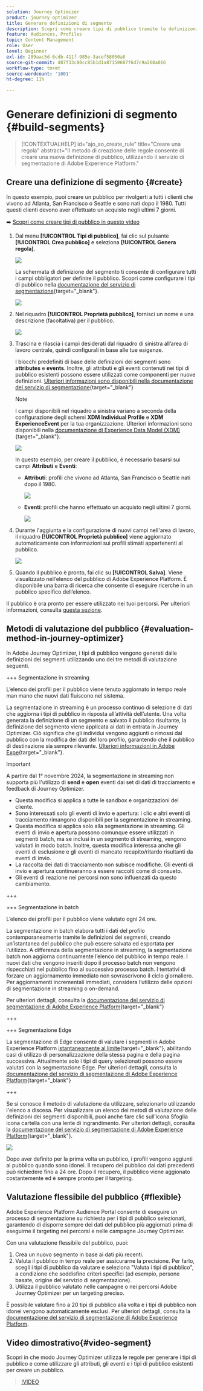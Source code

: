 ```yaml
---
solution: Journey Optimizer
product: journey optimizer
title: Generare definizioni di segmento
description: Scopri come creare tipi di pubblico tramite le definizioni dei segmenti
feature: Audiences, Profiles
topic: Content Management
role: User
level: Beginner
exl-id: 289aac5d-6cdb-411f-985e-3acef58050a8
source-git-commit: d87f33c80cc85b1d1a87150687f6d7c9a268a016
workflow-type: tm+mt
source-wordcount: '1001'
ht-degree: 11%

---
```


# Generare definizioni di segmento {#build-segments}

>[!CONTEXTUALHELP]
>id="ajo_ao_create_rule"
>title="Creare una regola"
>abstract="Il metodo di creazione delle regole consente di creare una nuova definizione di pubblico, utilizzando il servizio di segmentazione di Adobe Experience Platform."

## Creare una definizione di segmento {#create}

In questo esempio, puoi creare un pubblico per rivolgerti a tutti i clienti che vivono ad Atlanta, San Francisco o Seattle e sono nati dopo il 1980. Tutti questi clienti devono aver effettuato un acquisto negli ultimi 7 giorni.

➡️ [Scopri come creare tipi di pubblico in questo video](#video-segment)

1. Dal menu **[!UICONTROL Tipi di pubblico]**, fai clic sul pulsante **[!UICONTROL Crea pubblico]** e seleziona **[!UICONTROL Genera regola]**.

   ![](assets/create-segment.png)

   La schermata di definizione del segmento ti consente di configurare tutti i campi obbligatori per definire il pubblico. Scopri come configurare i tipi di pubblico nella [documentazione del servizio di segmentazione](https://experienceleague.adobe.com/en/docs/experience-platform/segmentation/methods/overview){target="_blank"}.

   ![](assets/segment-builder.png)

1. Nel riquadro **[!UICONTROL Proprietà pubblico]**, fornisci un nome e una descrizione (facoltativa) per il pubblico.

   ![](assets/segment-properties.png)

1. Trascina e rilascia i campi desiderati dal riquadro di sinistra all’area di lavoro centrale, quindi configurali in base alle tue esigenze.

   I blocchi predefiniti di base delle definizioni dei segmenti sono **attributes** e **events**. Inoltre, gli attributi e gli eventi contenuti nei tipi di pubblico esistenti possono essere utilizzati come componenti per nuove definizioni. [Ulteriori informazioni sono disponibili nella documentazione del servizio di segmentazione](https://experienceleague.adobe.com/en/docs/experience-platform/segmentation/ui/segment-builder#building-blocks){target="_blank"}

   >[!NOTE]
   >
   >I campi disponibili nel riquadro a sinistra variano a seconda della configurazione degli schemi **XDM Individual Profile** e **XDM ExperienceEvent** per la tua organizzazione.  Ulteriori informazioni sono disponibili nella [documentazione di Experience Data Model (XDM)](https://experienceleague.adobe.com/docs/experience-platform/xdm/home.html?lang=it){target="_blank"}.

   ![](assets/drag-fields.png)

   In questo esempio, per creare il pubblico, è necessario basarsi sui campi **Attributi** e **Eventi**:

   * **Attributi**: profili che vivono ad Atlanta, San Francisco o Seattle nati dopo il 1980.

     ![](assets/add-attributes.png)

   * **Eventi**: profili che hanno effettuato un acquisto negli ultimi 7 giorni.

     ![](assets/add-events.png)

1. Durante l&#39;aggiunta e la configurazione di nuovi campi nell&#39;area di lavoro, il riquadro **[!UICONTROL Proprietà pubblico]** viene aggiornato automaticamente con informazioni sui profili stimati appartenenti al pubblico.

   ![](assets/segment-estimate.png)

1. Quando il pubblico è pronto, fai clic su **[!UICONTROL Salva]**. Viene visualizzato nell’elenco del pubblico di Adobe Experience Platform. È disponibile una barra di ricerca che consente di eseguire ricerche in un pubblico specifico dell’elenco.

Il pubblico è ora pronto per essere utilizzato nei tuoi percorsi. Per ulteriori informazioni, consulta [questa sezione](../audience/about-audiences.md).

## Metodi di valutazione del pubblico {#evaluation-method-in-journey-optimizer}

In Adobe Journey Optimizer, i tipi di pubblico vengono generati dalle definizioni dei segmenti utilizzando uno dei tre metodi di valutazione seguenti.

+++ Segmentazione in streaming

L’elenco dei profili per il pubblico viene tenuto aggiornato in tempo reale man mano che nuovi dati fluiscono nel sistema.

La segmentazione in streaming è un processo continuo di selezione di dati che aggiorna i tipi di pubblico in risposta all’attività dell’utente. Una volta generata la definizione di un segmento e salvato il pubblico risultante, la definizione del segmento viene applicata ai dati in entrata in Journey Optimizer. Ciò significa che gli individui vengono aggiunti o rimossi dal pubblico con la modifica dei dati del loro profilo, garantendo che il pubblico di destinazione sia sempre rilevante. [Ulteriori informazioni in Adobe Expe](https://experienceleague.adobe.com/docs/experience-platform/segmentation/ui/streaming-segmentation.html?lang=it){target="_blank"}.

>[!IMPORTANT]
>
>A partire dal 1° novembre 2024, la segmentazione in streaming non supporta più l&#39;utilizzo di **send** e **open** eventi dai set di dati di tracciamento e feedback di Journey Optimizer.
>
>* Questa modifica si applica a tutte le sandbox e organizzazioni del cliente.
>* Sono interessati solo gli eventi di invio e apertura: i clic e altri eventi di tracciamento rimangono disponibili per la segmentazione in streaming.
>* Questa modifica si applica solo alla segmentazione in streaming. Gli eventi di invio e apertura possono comunque essere utilizzati in segmenti batch, ma se inclusi in un segmento di streaming, vengono valutati in modo batch. Inoltre, questa modifica interessa anche gli eventi di esclusione e gli eventi di mancato recapito/ritardo risultanti da eventi di invio.
>* La raccolta dei dati di tracciamento non subisce modifiche. Gli eventi di invio e apertura continueranno a essere raccolti come di consueto.
>* Gli eventi di reazione nei percorsi non sono influenzati da questo cambiamento.

+++

+++ Segmentazione in batch

L’elenco dei profili per il pubblico viene valutato ogni 24 ore.

La segmentazione in batch elabora tutti i dati del profilo contemporaneamente tramite le definizioni dei segmenti, creando un’istantanea del pubblico che può essere salvata ed esportata per l’utilizzo. A differenza della segmentazione in streaming, la segmentazione batch non aggiorna continuamente l’elenco del pubblico in tempo reale. I nuovi dati che vengono inseriti dopo il processo batch non vengono rispecchiati nel pubblico fino al successivo processo batch. I tentativi di forzare un aggiornamento immediato non sovrascrivono il ciclo giornaliero. Per aggiornamenti incrementali immediati, considera l’utilizzo delle opzioni di segmentazione in streaming o on-demand.

Per ulteriori dettagli, consulta la [documentazione del servizio di segmentazione di Adobe Experience Platform](https://experienceleague.adobe.com/docs/experience-platform/segmentation/home.html?lang=it#batch){target="_blank"}

+++

+++ Segmentazione Edge

La segmentazione di Edge consente di valutare i segmenti in Adobe Experience Platform [istantaneamente al limite](https://experienceleague.adobe.com/docs/experience-platform/edge/home.html){target="_blank"}, abilitando casi di utilizzo di personalizzazione della stessa pagina e della pagina successiva. Attualmente solo i tipi di query selezionati possono essere valutati con la segmentazione Edge. Per ulteriori dettagli, consulta la [documentazione del servizio di segmentazione di Adobe Experience Platform](https://experienceleague.adobe.com/docs/experience-platform/segmentation/ui/edge-segmentation.html#query-types){target="_blank"}

+++

Se si conosce il metodo di valutazione da utilizzare, selezionarlo utilizzando l&#39;elenco a discesa. Per visualizzare un elenco dei metodi di valutazione delle definizioni dei segmenti disponibili, puoi anche fare clic sull’icona Sfoglia icona cartella con una lente di ingrandimento. Per ulteriori dettagli, consulta la [documentazione del servizio di segmentazione di Adobe Experience Platform](https://experienceleague.adobe.com/docs/experience-platform/segmentation/ui/segment-builder.html#segment-properties){target="_blank"}.

![](assets/evaluation-methods.png)

<!--The determination between batch segmentation and streaming segmentation is made by the system for each audience, based on the complexity and the cost of evaluating the segment definition rule. You can view the evaluation method for each audience in the **[!UICONTROL Evaluation method]** column of the audience list.
    
![](assets/evaluation-method.png)

>[!NOTE]
>
>If the **[!UICONTROL Evaluation method]** column does not display, you  need to add it using configuration button on the top right of the list.-->

Dopo aver definito per la prima volta un pubblico, i profili vengono aggiunti al pubblico quando sono idonei. Il recupero del pubblico dai dati precedenti può richiedere fino a 24 ore. Dopo il recupero, il pubblico viene aggionato costantemente ed è sempre pronto per il targeting.

## Valutazione flessibile del pubblico {#flexible}

Adobe Experience Platform Audience Portal consente di eseguire un processo di segmentazione su richiesta per i tipi di pubblico selezionati, garantendo di disporre sempre dei dati del pubblico più aggiornati prima di eseguirne il targeting nei percorsi e nelle campagne Journey Optimizer.

Con una valutazione flessibile del pubblico, puoi:

1. Crea un nuovo segmento in base ai dati più recenti.
1. Valuta il pubblico in tempo reale per assicurarne la precisione. Per farlo, scegli i tipi di pubblico da valutare e seleziona &quot;Valuta i tipi di pubblico&quot;, a condizione che soddisfino criteri specifici (ad esempio, persone basate, origine del servizio di segmentazione).
1. Utilizza il pubblico valutato nelle campagne o nei percorsi Adobe Journey Optimizer per un targeting preciso.

È possibile valutare fino a 20 tipi di pubblico alla volta e i tipi di pubblico non idonei vengono automaticamente esclusi. Per ulteriori dettagli, consulta la [documentazione del servizio di segmentazione di Adobe Experience Platform](https://experienceleague.adobe.com/en/docs/experience-platform/segmentation/ui/audience-portal#flexible-audience-evaluation).

## Video dimostrativo{#video-segment}

Scopri in che modo Journey Optimizer utilizza le regole per generare i tipi di pubblico e come utilizzare gli attributi, gli eventi e i tipi di pubblico esistenti per creare un pubblico.

>[!VIDEO](https://video.tv.adobe.com/v/3425020?quality=12)
